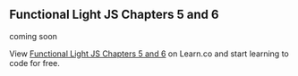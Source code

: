 ## Functional Light JS Chapters 5 and 6

coming soon

<p class='util--hide'>View <a href='https://learn.co/lessons/functional-light-js-chapters-5-and-6'>Functional Light JS Chapters 5 and 6</a> on Learn.co and start learning to code for free.</p>
